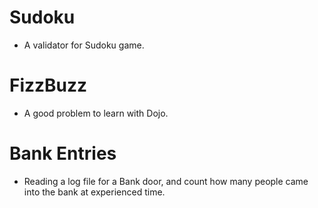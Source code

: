 # Sudoku
- A validator for Sudoku game.

# FizzBuzz
- A good problem to learn with Dojo.

# Bank Entries
- Reading a log file for a Bank door, and count how many people came into the bank at experienced time.
